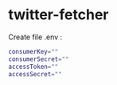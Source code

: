 # twitter-fetcher
Create file .env :
```sh
consumerKey=""
consumerSecret=""
accessToken=""
accessSecret=""
```
